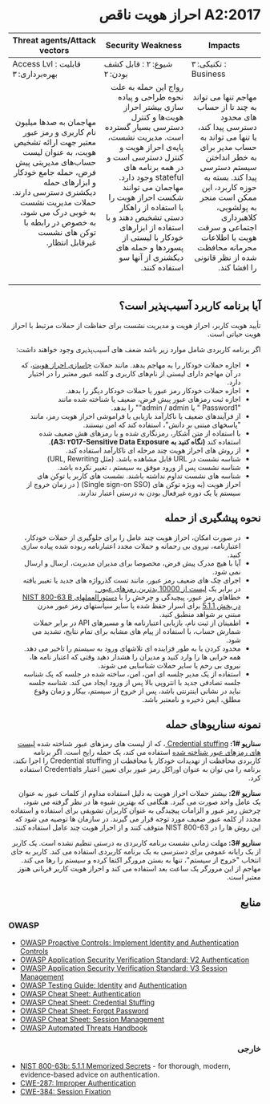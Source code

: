 # <div dir="rtl" align="right"> A2:2017 احراز هویت ناقص</div>

| Threat agents/Attack vectors | Security Weakness           | Impacts               |
| -- | -- | -- |
| Access Lvl : قابلیت بهره‌برداری: ۳ | شیوع: ۲ : قابل کشف بودن: ۲ | تکنیکی: ۳ : Business |
| <div dir="rtl" align="right">مهاجمان به صدها میلیون نام کاربری و  رمز عبور معتبر جهت ارائه تشخیص هویت، به عنوان لیست حساب‌های مدیریتی پیش فرض، حمله جامع خودکار و ابزارهای حمله دیکشنری دسترسی دارند. حملات مدیریت نشست به خوبی درک می شود، به خصوص در رابطه با توکن های نشست غیرقابل انتظار.</div> | <div dir="rtl" align="right">رواج این حمله به علت نحوه طراحی و پیاده سازی بیشتر احراز هویت‌ها و کنترل دسترسی بسیار گسترده است. مدیریت نشست، پایه‌ی احراز هویت و کنترل دسترسی است و در همه برنامه های stateful وجود دارد. مهاجمان می توانند شکست احراز هویت را با استفاده از راهکار دستی تشخیص دهند و با استفاده از ابزارهای خودکار با لیستی از پسوردها و حمله های دیکشنری از آنها سو استفاده کنند. </div> | <div dir="rtl" align="right">مهاجم تنها می تواند به چند تا از حساب های  محدود دسترسی پیدا کند، یا تنها می تواند به حساب مدیر برای به خطر انداختن سیستم دسترسی پیدا کند. بسته به حوزه کاربرد، این ممکن است منجر به پولشویی، کلاهبرداری اجتماعی و سرقت هویت یا اطلاعات محرمانه محافظت شده از نظر قانونی را افشا کند. </div> |

## <div dir="rtl" align="right">آیا برنامه کاربرد آسیب‌پذیر است؟</div>

<p dir="rtl" align="right">تأیید هویت کاربر، احراز هویت و مدیریت نشست برای حفاظت از حملات مرتبط با احراز هویت حیاتی است.</p>

<p dir="rtl" align="right">اگر برنامه کاربردی شامل موارد زیر باشد ضعف های آسیب‎‌پذیری وجود خواهند داشت: </p>

<ul dir="rtl" align="right">
 <li>اجازه حملات خودکار را به مهاجم بدهد. مانند حملات <a href="https://www.owasp.org/index.php/Credential_stuffing">جاسازی احراز هویت</a>، که در آن مهاجم دارای لیستی از نام‌های کاربری و کلمه عبور معتبر را در اختیار دارد.</li>
 <li>اجازه حملات خودکار رمز عبور یا حملات خودکار دیگر را بدهد. </li>
 <li>اجازه ثبت رمزهای عبور پیش فرض، ضعیف یا شناخته شده مانند "Password1 " یا admin / admin"" را بدهد.</li>
 <li>از فرآیندهای ضعیف یا ناکارآمد بازیابی یا فراموشی احراز هویت رمز، مانند "پاسخهای مبتنی بر دانش"، استفاده کند که امن نیستند.</li>
 <li>با استفاده از متن آشکار، رمزنگاری شده و یا رمزهای هش ضعیف شده استفاده کند <strong>(نگاه کنید به A3: ۲017-Sensitive Data Exposure)</strong>.</li>
 <li>از روش های احراز هویت چند مرحله ای ناکارآمد استفاده کند. </li>
 <li>شناسه نشست در URL قابل مشاهده باشد. (مثل URL, Rewriting)</li>
 <li>شناسه نشست پس از ورود موفق به سیستم ، تغییر نکرده باشد. </li>
 <li>شناسه های نشست تداوم نداشته باشند. نشست های کاربر یا توکن های احراز هویت (به ویژه توکن های (Single sign-on SSO) ( در زمان خروج از سیستم یا یک دوره غیرفعال بودن به درستی اعتبار ندارند.</li>
</ul>

## <div dir="rtl" align="right">نحوه پیشگیری از حمله</div>

<ul dir="rtl" align="right">
  <li>
    در صورت امکان، احراز هویت چند عامل را برای جلوگیری از حملات خودکار، اعتبارنامه، نیروی بی رحمانه و حملات مجدد اعتبارنامه ربوده شده پیاده سازی کنید.
  </li>
 <li>
    آیا با هیچ مدرک پیش فرض، مخصوصا برای مدیران مدیریت، ارسال و ارسال نمی شود.
  </li>
 <li>
  اجرای چک های ضعیف رمز عبور، مانند تست گذرواژه های جدید یا تغییر یافته در برابر یک <a href="https://github.com/danielmiessler/SecLists/tree/master/Password">لیست از 10000 بدترین رمزهای عبور .</a> 
  </li>
 <li>
  خطاهای رمز عبور، پیچیدگی و چرخش را با <a href="https://pages.nist.gov/800-63-3/sp800-63b.html#memsecret">دستورالعملهای NIST 800-63 B در بخش 5.1.1</a> برای اسرار حفظ شده یا سایر سیاستهای رمز عبور مدرن مبتنی بر شواهد منطبق کنید.
  </li>
 <li>
    اطمینان از ثبت نام، بازیابی اعتبارنامه ها و مسیرهای API در برابر حملات شمارش حساب، با استفاده از پیام های مشابه برای تمام نتایج، تشدید می شود.
  </li>
 <li>
    محدود کردن یا به طور فزاینده ای تلاشهای ورود به سیستم را تاخیر می دهد. همه خرابی ها را وارد کنید و مدیران را هشدار دهید وقتی که اعتبار نامه ها، نیروی بی رحم یا سایر حملات شناسایی می شوند.
  </li>
 <li>
    استفاده از یک مدیر جلسه ای امن، امن، ساخته شده در جلسه که یک شناسه جلسه تصادفی جدید با انتروپی بالا پس از ورود ایجاد می کند. شناسه جلسه نباید در نشانی اینترنتی باشد، پس از خروج از سیستم، بیکار و زمان وقوع مطلق، ایمن ذخیره و نامعتبر باشد.
  </li> 
</ul>

## <div dir="rtl" align="right">نمونه‌ سناریوهای حمله</div> 

<p dir="rtl" align="right"><strong>سناریو #1: </strong><a href=""> Credential stuffing </a>، که از لیست های رمزهای عبور شناخته شده <a href="https://github.com/danielmiessler/SecLists">لیست های رمزهای عبور شناخته شده</a> استفاده می کند، یک حمله رایج است. اگر برنامه کاربردی محافظت از تهدیدات خودکار یا محافظت از Credential stuffing  را اجرا نکند، برنامه را می توان به عنوان اوراکل رمز عبور برای تعیین اعتبار Credentials استفاده کرد.</p>

<p dir="rtl" align="right"><strong>سناریو #2: </strong>بیشتر حملات احراز هویت به دلیل استفاده مداوم از کلمات عبور به عنوان یک عامل واحد صورت می گیرد. هنگامی که بهترین شیوه ها در نظر گرفته می شود، چرخش رمز عبور و الزامات پیچیدگی به عنوان کاربران تشویقی برای استفاده و استفاده مجدد از کلمه عبور ضعیف مورد توجه قرار می گیرند. در سازمان ها توصیه می شود که این روش ها را در NIST 800-63 متوقف کنند و از احراز هویت چند عامل استفاده کنند.</p>

<p dir="rtl" align="right"><strong>سناریو #3: </strong>مهلت زمانی نشست برنامه کاربردی به درستی تنظیم نشده است. یک کاربر از یک رایانه عمومی برای دسترسی به یک برنامه کاربردی استفاده می کند. کاربر به جای انتخاب "خروج از سیستم"،  تنها به بستن مرورگر اکتفا کرده و سیستم را رها می کند. مهاجم از این مرورگر یک ساعت بعد استفاده می کند و  احراز هویت کاربر قربانی هنوز معتبر است.</p>

## <div dir="rtl" align="right">منابع</div> 

### OWASP

* [OWASP Proactive Controls: Implement Identity and Authentication Controls](https://www.owasp.org/index.php/OWASP_Proactive_Controls#5:_Implement_Identity_and_Authentication_Controls)
* [OWASP Application Security Verification Standard: V2 Authentication](https://www.owasp.org/index.php/Category:OWASP_Application_Security_Verification_Standard_Project#tab=Home)
* [OWASP Application Security Verification Standard: V3 Session Management](https://www.owasp.org/index.php/Category:OWASP_Application_Security_Verification_Standard_Project#tab=Home)
* [OWASP Testing Guide: Identity](https://www.owasp.org/index.php/Testing_Identity_Management)
 and [Authentication](https://www.owasp.org/index.php/Testing_for_authentication)
* [OWASP Cheat Sheet: Authentication](https://www.owasp.org/index.php/Authentication_Cheat_Sheet)
* [OWASP Cheat Sheet: Credential Stuffing](https://www.owasp.org/index.php/Credential_Stuffing_Prevention_Cheat_Sheet)
* [OWASP Cheat Sheet: Forgot Password](https://www.owasp.org/index.php/Forgot_Password_Cheat_Sheet)
* [OWASP Cheat Sheet: Session Management](https://www.owasp.org/index.php/Session_Management_Cheat_Sheet)
* [OWASP Automated Threats Handbook](https://www.owasp.org/index.php/OWASP_Automated_Threats_to_Web_Applications)

### <div dir="rtl" align="right">خارجی</div>

* [NIST 800-63b: 5.1.1 Memorized Secrets](https://pages.nist.gov/800-63-3/sp800-63b.html#memsecret) - for thorough, modern, evidence-based advice on authentication. 
* [CWE-287: Improper Authentication](https://cwe.mitre.org/data/definitions/287.html)
* [CWE-384: Session Fixation](https://cwe.mitre.org/data/definitions/384.html)
